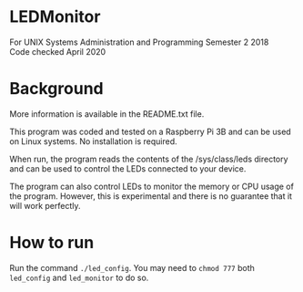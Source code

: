 # LEDMonitor
For UNIX Systems Administration and Programming Semester 2 2018  
Code checked April 2020

# Background
More information is available in the README.txt file.

This program was coded and tested on a Raspberry Pi 3B and can be used on Linux systems. No installation is required.

When run, the program reads the contents of the /sys/class/leds directory and can be used to control the LEDs connected to your device.

The program can also control LEDs to monitor the memory or CPU usage of the program. However, this is experimental and there is no guarantee that it will work perfectly.

# How to run
Run the command `./led_config`. You may need to `chmod 777` both `led_config` and `led_monitor` to do so.